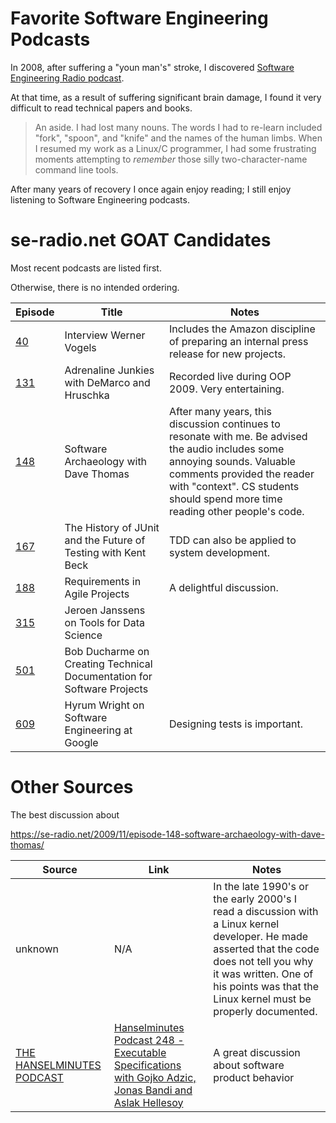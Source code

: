 # Favorite Software Engineering Podcasts #

In 2008, after suffering a "youn man's" stroke, I discovered [Software Engineering Radio podcast](https://se-radio.net/).

At that time, as a result of suffering significant brain damage, I found it very difficult to read technical papers and books.

> An aside.  I had lost many nouns.  The words I had to re-learn included "fork", "spoon", and "knife" and the names of the human limbs.  When I resumed my work as a Linux/C programmer, I had some frustrating moments attempting to *remember* those silly two-character-name command line tools.

After many years of recovery I once again enjoy reading; I still enjoy listening to Software Engineering podcasts.


# se-radio.net GOAT Candidates #
Most recent podcasts are listed first.

Otherwise, there is no intended ordering.

| Episode | Title | Notes |
|---------|-------|-------|
| [40](https://se-radio.net/2006/12/episode-40-interview-werner-vogels/) | Interview Werner Vogels | Includes the Amazon discipline of preparing an internal press release for new projects. |
| [131](https://se-radio.net/2009/04/episode-131-adrenaline-junkies-with-demarco-and-hruschka/) | Adrenaline Junkies with DeMarco and Hruschka | Recorded live during OOP 2009.  Very entertaining. |
| [148](https://se-radio.net/2009/11/episode-148-software-archaeology-with-dave-thomas/) | Software Archaeology with Dave Thomas | After many years, this discussion continues to resonate with me.  Be advised the audio includes some annoying sounds. Valuable comments provided the reader with "context".  CS students should spend more time reading other people's code.|
| [167](https://se-radio.net/2010/09/episode-167-the-history-of-junit-and-the-future-of-testing-with-kent-beck/) | The History of JUnit and the Future of Testing with Kent Beck | TDD can also be applied to system development. |
| [188](https://se-radio.net/2012/09/episode-188-requirements-in-agile-projects/) | Requirements in Agile Projects | A delightful discussion. |
| [315](https://se-radio.net/2018/01/se-radio-episode-315-jeroen-janssens-on-tools-for-data-science/) | Jeroen Janssens on Tools for Data Science | |
| [501](https://se-radio.net/2022/03/episode-501-bob-ducharme-on-creating-technical-documentation-for-software-projects/) | Bob Ducharme on Creating Technical Documentation for Software Projects | |
| [609](https://se-radio.net/2024/03/se-radio-609-hyrum-wright-on-software-engineering-at-google/) | Hyrum Wright on Software Engineering at Google | Designing tests is important. |

# Other Sources #
The best discussion about 


https://se-radio.net/2009/11/episode-148-software-archaeology-with-dave-thomas/


| Source | Link | Notes |
|--------|------|-------|
| unknown | N/A | In the late 1990's or the early 2000's I read a discussion with a Linux kernel developer.  He made asserted that the code does not tell you why it was written.  One of his points was that the Linux kernel must be properly documented. |
| [THE HANSELMINUTES PODCAST](https://www.hanselminutes.com/) | [Hanselminutes Podcast 248 - Executable Specifications with Gojko Adzic, Jonas Bandi and Aslak Hellesoy](https://www.hanselman.com/blog/hanselminutes-podcast-248-executable-specifications-with-gojko-adzic-jonas-bandi-and-aslak-hellesoy) | A great discussion about software product behavior |
